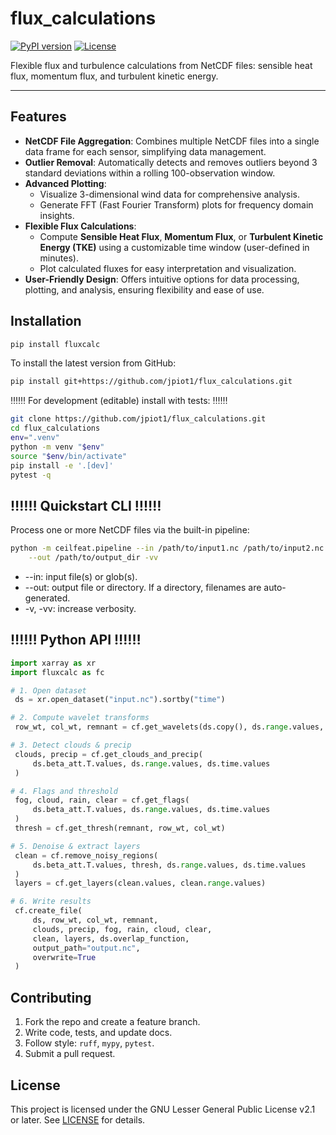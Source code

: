 # flux_calculations

[![PyPI version](https://img.shields.io/pypi/v/fluxcalc)](https://pypi.org/project/fluxcalc)
[![License](https://img.shields.io/pypi/l/fluxcalc)](LICENSE)

Flexible flux and turbulence calculations from NetCDF files: sensible heat flux, momentum flux, and turbulent kinetic energy.

---

## Features

* **NetCDF File Aggregation**: Combines multiple NetCDF files into a single data frame for each sensor, simplifying data management.
* **Outlier Removal**: Automatically detects and removes outliers beyond 3 standard deviations within a rolling 100-observation window.
* **Advanced Plotting**:
  - Visualize 3-dimensional wind data for comprehensive analysis.
  - Generate FFT (Fast Fourier Transform) plots for frequency domain insights.
* **Flexible Flux Calculations**:
  - Compute **Sensible Heat Flux**, **Momentum Flux**, or **Turbulent Kinetic Energy (TKE)** using a customizable time window (user-defined in minutes).
  - Plot calculated fluxes for easy interpretation and visualization.
* **User-Friendly Design**: Offers intuitive options for data processing, plotting, and analysis, ensuring flexibility and ease of use.

## Installation

```bash
pip install fluxcalc
```

To install the latest version from GitHub:

```bash
pip install git+https://github.com/jpiot1/flux_calculations.git
```

‼️‼️‼️ For development (editable) install with tests: ‼️‼️‼️

```bash
git clone https://github.com/jpiot1/flux_calculations.git
cd flux_calculations
env=".venv"
python -m venv "$env"
source "$env/bin/activate"
pip install -e '.[dev]'
pytest -q
```

## ‼️‼️‼️ Quickstart CLI ‼️‼️‼️

Process one or more NetCDF files via the built-in pipeline:

```bash
python -m ceilfeat.pipeline --in /path/to/input1.nc /path/to/input2.nc \
    --out /path/to/output_dir -vv
```

* --in: input file(s) or glob(s).
* --out: output file or directory. If a directory, filenames are auto-generated.
* -v, -vv: increase verbosity.

## ‼️‼️‼️ Python API ‼️‼️‼️

```python
import xarray as xr
import fluxcalc as fc

# 1. Open dataset
 ds = xr.open_dataset("input.nc").sortby("time")

# 2. Compute wavelet transforms
 row_wt, col_wt, remnant = cf.get_wavelets(ds.copy(), ds.range.values, ds.time.values)

# 3. Detect clouds & precip
 clouds, precip = cf.get_clouds_and_precip(
     ds.beta_att.T.values, ds.range.values, ds.time.values
 )

# 4. Flags and threshold
 fog, cloud, rain, clear = cf.get_flags(
     ds.beta_att.T.values, ds.range.values, ds.time.values
 )
 thresh = cf.get_thresh(remnant, row_wt, col_wt)

# 5. Denoise & extract layers
 clean = cf.remove_noisy_regions(
     ds.beta_att.T.values, thresh, ds.range.values, ds.time.values
 )
 layers = cf.get_layers(clean.values, clean.range.values)

# 6. Write results
 cf.create_file(
     ds, row_wt, col_wt, remnant,
     clouds, precip, fog, rain, cloud, clear,
     clean, layers, ds.overlap_function,
     output_path="output.nc",
     overwrite=True
 )
```

## Contributing

1. Fork the repo and create a feature branch.
2. Write code, tests, and update docs.
3. Follow style: `ruff`, `mypy`, `pytest`.
4. Submit a pull request.

## License

This project is licensed under the GNU Lesser General Public License v2.1 or later. See [LICENSE](LICENSE) for details.
